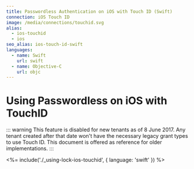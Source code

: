 ```yaml
---
title: Passwordless Authentication on iOS with Touch ID (Swift)
connection: iOS Touch ID
image: /media/connections/touchid.svg
alias:
  - ios-touchid
  - ios
seo_alias: ios-touch-id-swift
languages:
  - name: Swift
    url: swift
  - name: Objective-C
    url: objc
---
```

# Using Passwordless on iOS with TouchID

<!-- markdownlint-disable -->

::: warning
This feature is disabled for new tenants as of 8 June 2017. Any tenant created after that date won't have the necessary legacy grant types to use Touch ID. 
This document is offered as reference for older implementations.
:::

<%= include('./_using-lock-ios-touchid', { language: 'swift' }) %>
